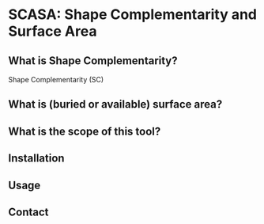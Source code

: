 # SCASA: Shape Complementarity and Surface Area

## What is Shape Complementarity?

Shape Complementarity (SC) 

## What is (buried or available) surface area?

## What is the scope of this tool?

## Installation

## Usage

## Contact

